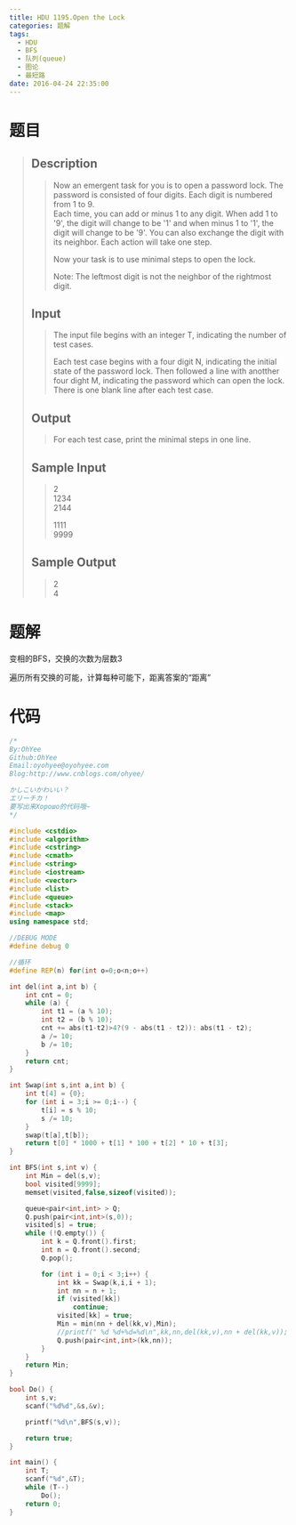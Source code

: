 ```yaml
---
title: HDU 1195.Open the Lock
categories: 题解
tags:
  - HDU
  - BFS
  - 队列(queue)
  - 图论
  - 最短路
date: 2016-04-24 22:35:00
---
```


# 题目

> ## Description  
> > Now an emergent task for you is to open a password lock. The password is consisted of four digits. Each digit is numbered from 1 to 9.   
> > Each time, you can add or minus 1 to any digit. When add 1 to '9', the digit will change to be '1' and when minus 1 to '1', the digit will change to be '9'. You can also exchange the digit with its neighbor. Each action will take one step.  
> >   
> > Now your task is to use minimal steps to open the lock.  
> >   
> > Note: The leftmost digit is not the neighbor of the rightmost digit.  
>    <!--more-->
>   
> ## Input  
> > The input file begins with an integer T, indicating the number of test cases.   
> >   
> > Each test case begins with a four digit N, indicating the initial state of the password lock. Then followed a line with anotther four dight M, indicating the password which can open the lock. There is one blank line after each test case.  
>    
>   
> ## Output  
> > For each test case, print the minimal steps in one line.  
>    
>   
> ## Sample Input  
> > 2  
> > 1234  
> > 2144  
> >   
> > 1111  
> > 9999  
>    
>   
> ## Sample Output  
> > 2  
> > 4  

# 题解

变相的BFS，交换的次数为层数3

遍历所有交换的可能，计算每种可能下，距离答案的“距离”

# 代码

```cpp
/*
By:OhYee
Github:OhYee
Email:oyohyee@oyohyee.com
Blog:http://www.cnblogs.com/ohyee/

かしこいかわいい？
エリーチカ！
要写出来Хорошо的代码哦~
*/

#include <cstdio>
#include <algorithm>
#include <cstring>
#include <cmath>
#include <string>
#include <iostream>
#include <vector>
#include <list>
#include <queue>
#include <stack>
#include <map>
using namespace std;

//DEBUG MODE
#define debug 0

//循环
#define REP(n) for(int o=0;o<n;o++)

int del(int a,int b) {
    int cnt = 0;
    while (a) {
        int t1 = (a % 10);
        int t2 = (b % 10);
        cnt += abs(t1-t2)>4?(9 - abs(t1 - t2)): abs(t1 - t2);
        a /= 10;
        b /= 10;
    }
    return cnt;
}

int Swap(int s,int a,int b) {
    int t[4] = {0};
    for (int i = 3;i >= 0;i--) {
        t[i] = s % 10;
        s /= 10;
    }
    swap(t[a],t[b]);
    return t[0] * 1000 + t[1] * 100 + t[2] * 10 + t[3];
}

int BFS(int s,int v) {
    int Min = del(s,v);
    bool visited[9999];
    memset(visited,false,sizeof(visited));

    queue<pair<int,int> > Q;
    Q.push(pair<int,int>(s,0));
    visited[s] = true;
    while (!Q.empty()) {
        int k = Q.front().first;
        int n = Q.front().second;
        Q.pop();

        for (int i = 0;i < 3;i++) {
            int kk = Swap(k,i,i + 1);
            int nn = n + 1;
            if (visited[kk])
                continue;
            visited[kk] = true;
            Min = min(nn + del(kk,v),Min);
            //printf(" %d %d+%d=%d\n",kk,nn,del(kk,v),nn + del(kk,v));
            Q.push(pair<int,int>(kk,nn));
        }
    }
    return Min;
}

bool Do() {
    int s,v;
    scanf("%d%d",&s,&v);

    printf("%d\n",BFS(s,v));

    return true;
}

int main() {
    int T;
    scanf("%d",&T);
    while (T--)
        Do();
    return 0;
}
```